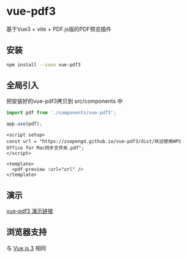 # vue-pdf3
基于Vue3 + vite + PDF.js版的PDF预览插件

## 安装
```bash
npm install --save vue-pdf3
```

## 全局引入
把安装好的vue-pdf3拷贝到 src/components 中
```js
import pdf from './components/vue-pdf3';

app.use(pdf);
```
```base
<script setup>
const url = "https://zuopengd.github.io/vue-pdf3/dist/欢迎使用WPS Office for Mac同步文件夹.pdf";
</script>
  
<template>
  <pdf-preview :url="url" />
</template>
```

## 演示

[vue-pdf3 演示链接](https://zuopengd.github.io/vue-pdf3/dist/index.html)

## 浏览器支持
与 [Vue.js 3](https://github.com/vuejs/core/blob/main/README.md) 相同
